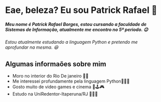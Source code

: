 # Eae, beleza? Eu sou Patrick Rafael 👋

##### Meu nome é Patrick Rafael Borges, estou cursando a faculdade de Sistemas de Informação, atualmente me encontro no 5º periodo. 😉 
###### Estou atualmente estudando a linguagem Python e pretendo me aprofundar na mesma. 😆
## Algumas informaões sobre mim
- Moro no interior do Rio De janeiro  💪🏽
- Me interessei profundamente pela linguagem Python👨🏽‍💻
- Gosto muito de video games e cinema 🎥🕹🎮
- Estudo na UniRedentor-Itaperuna/RJ 👨🏽‍🎓

<!--
**Patrick-Rafael/Patrick-Rafael** is a ✨ _special_ ✨ repository because its `README.md` (this file) appears on your GitHub profile.

Here are some ideas to get you started:

- 🔭 I’m currently working on ...
- 🌱 I’m currently learning ...
- 👯 I’m looking to collaborate on ...
- 🤔 I’m looking for help with ...
- 💬 Ask me about ...
- 📫 How to reach me: ...
- 😄 Pronouns: ...
- ⚡ Fun fact: ...
-->

